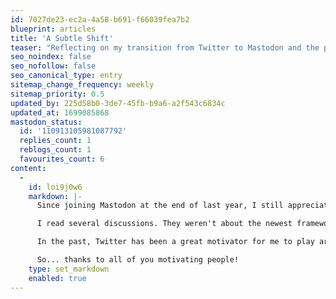 ```yaml
---
id: 7027de23-ec2a-4a58-b691-f66039fea7b2
blueprint: articles
title: 'A Subtle Shift'
teaser: "Reflecting on my transition from Twitter to Mastodon and the positive changes I've observed."
seo_noindex: false
seo_nofollow: false
seo_canonical_type: entry
sitemap_change_frequency: weekly
sitemap_priority: 0.5
updated_by: 225d58b0-3de7-45fb-b9a6-a2f543c6834c
updated_at: 1699085868
mastodon_status:
  id: '110913105981087792'
  replies_count: 1
  reblogs_count: 1
  favourites_count: 6
content:
  -
    id: loi9j0w6
    markdown: |-
      Since joining Mastodon at the end of last year, I still appreciated Twitter as a way to keep up with news and trends in the web community. While I still miss especially a lot of Laravel people, something changed for me this week:

      I read several discussions. They weren't about the newest framework, the most powerful feature or the smartest algorithm. They weren't even all very friendly. But they were full of valuable perspectives from experienced people sharing their reasoned thoughts in more than 160 characters.

      In the past, Twitter has been a great motivator for me to play around, learn, and gain knowledge. But this week, Mastodon did so much more: It made me think and reflect.

      So... thanks to all of you motivating people!
    type: set_markdown
    enabled: true
---
```

